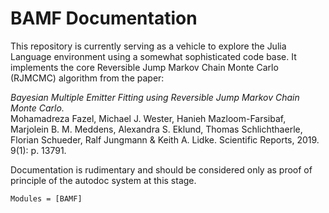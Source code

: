 # BAMF Documentation

This repository is currently serving as a vehicle to explore the Julia Language environment using a somewhat sophisticated code base. It implements the core Reversible Jump Markov Chain Monte Carlo (RJMCMC) algorithm from the paper:


*Bayesian Multiple Emitter Fitting using Reversible Jump Markov Chain Monte Carlo.*  
Mohamadreza Fazel, Michael J. Wester, Hanieh Mazloom-Farsibaf, Marjolein B. M. Meddens, Alexandra S. Eklund, Thomas Schlichthaerle, Florian Schueder, Ralf Jungmann & Keith A. Lidke. Scientific Reports, 2019. 9(1): p. 13791.  

Documentation is rudimentary and should be considered only as proof of principle of the autodoc system at this stage.  


```@autodocs
Modules = [BAMF]
```

